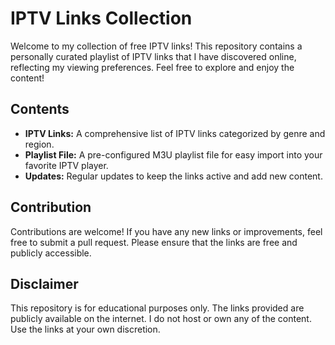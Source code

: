 # IPTV Links Collection

Welcome to my collection of free IPTV links! This repository contains a personally curated playlist of IPTV links that I have discovered online, reflecting my viewing preferences. Feel free to explore and enjoy the content!

## Contents

- **IPTV Links:** A comprehensive list of IPTV links categorized by genre and region.
- **Playlist File:** A pre-configured M3U playlist file for easy import into your favorite IPTV player.
- **Updates:** Regular updates to keep the links active and add new content.

## Contribution

Contributions are welcome! If you have any new links or improvements, feel free to submit a pull request. Please ensure that the links are free and publicly accessible.

## Disclaimer

This repository is for educational purposes only. The links provided are publicly available on the internet. I do not host or own any of the content. Use the links at your own discretion.

